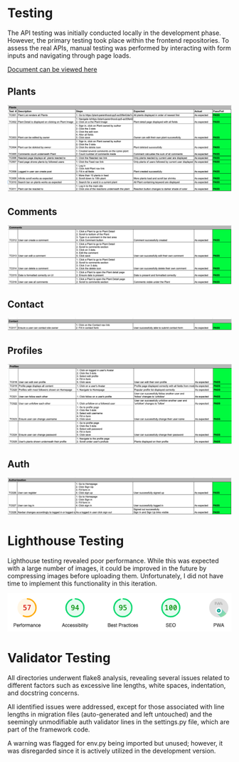 # Testing

The API testing was initially conducted locally in the development phase. However, the primary testing took place within the frontend repositories. To assess the real APIs, manual testing was performed by interacting with form inputs and navigating through page loads.

[Document can be viewed here](https://docs.google.com/spreadsheets/d/1Avdya5IaWtNDT0rXZPDBBcYJwow3CueCoUn-AFmWIbU/edit#gid=0)

## Plants

![Posts](https://github.com/AlessandroRossi87/pp-api/blob/main/readmefiles/plantstests.png)

## Comments

![Comments](https://github.com/AlessandroRossi87/pp-api/blob/main/readmefiles/commentstests.png)

## Contact

![Contact](https://github.com/AlessandroRossi87/pp-api/blob/main/readmefiles/contacttests.png)

## Profiles

![Profiles](https://github.com/AlessandroRossi87/pp-api/blob/main/readmefiles/profiletests.png)

## Auth

![Auth](https://github.com/AlessandroRossi87/pp-api/blob/main/readmefiles/authtests.png)

# Lighthouse Testing

Lighthouse testing revealed poor performance. While this was expected with a large number of images, it could be improved in the future by compressing images before uploading them. Unfortunately, I did not have time to implement this functionality in this iteration.

![Lighthouse](https://github.com/AlessandroRossi87/pp-api/blob/main/readmefiles/lighthouse.png)

# Validator Testing

All directories underwent flake8 analysis, revealing several issues related to different factors such as excessive line lengths, white spaces, indentation, and docstring concerns.

All identified issues were addressed, except for those associated with line lengths in migration files (auto-generated and left untouched) and the seemingly unmodifiable auth validator lines in the settings.py file, which are part of the framework code.

A warning was flagged for env.py being imported but unused; however, it was disregarded since it is actively utilized in the development version.

